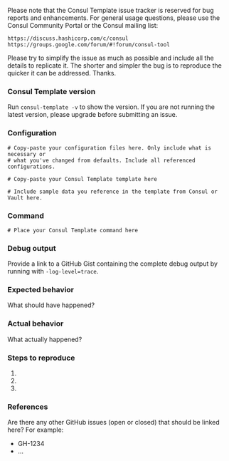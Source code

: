 Please note that the Consul Template issue tracker is reserved
for bug reports and enhancements. For general usage questions,
please use the Consul Community Portal or the Consul mailing list:

    https://discuss.hashicorp.com/c/consul
    https://groups.google.com/forum/#!forum/consul-tool

Please try to simplify the issue as much as possible and include all the
details to replicate it. The shorter and simpler the bug is to reproduce the
quicker it can be addressed. Thanks.

### Consul Template version

Run `consul-template -v` to show the version. If you are not
running the latest version, please upgrade before submitting an
issue.


### Configuration

```hcl
# Copy-paste your configuration files here. Only include what is necessary or
# what you've changed from defaults. Include all referenced configurations.

```

```liquid
# Copy-paste your Consul Template template here
```

```liquid
# Include sample data you reference in the template from Consul or Vault here.
```

### Command

```shell
# Place your Consul Template command here
```

### Debug output

Provide a link to a GitHub Gist containing the complete debug
output by running with `-log-level=trace`.

### Expected behavior

What should have happened?

### Actual behavior

What actually happened?


### Steps to reproduce

1.
2.
3.

### References

Are there any other GitHub issues (open or closed) that should
be linked here? For example:
- GH-1234
- ...
